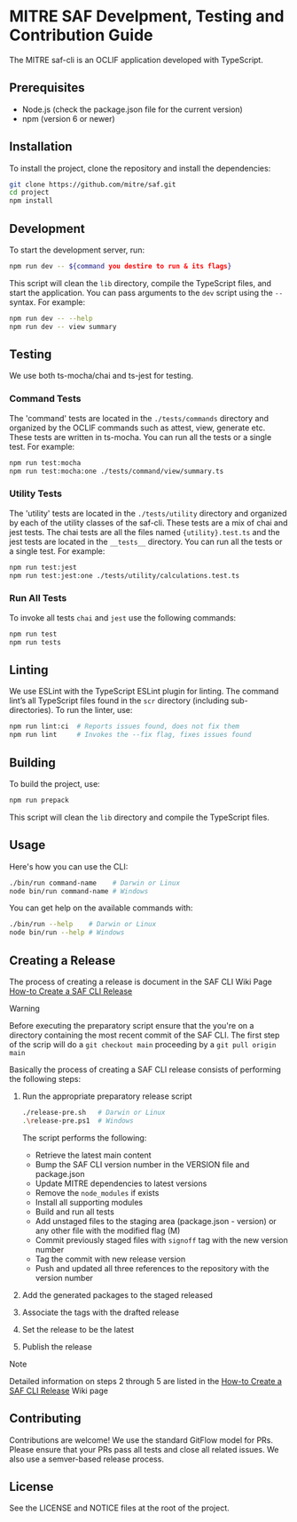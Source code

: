 # MITRE SAF Develpment, Testing and Contribution Guide

The MITRE saf-cli is an OCLIF application developed with TypeScript.

## Prerequisites

- Node.js (check the package.json file for the current version)
- npm (version 6 or newer)

## Installation

To install the project, clone the repository and install the dependencies:

```bash
git clone https://github.com/mitre/saf.git
cd project
npm install
```

## Development

To start the development server, run:

```bash
npm run dev -- ${command you destire to run & its flags}
```

This script will clean the `lib` directory, compile the TypeScript files, and start the application. You can pass arguments to the `dev` script using the `--` syntax. For example:

```bash
npm run dev -- --help
npm run dev -- view summary
```

## Testing

We use both ts-mocha/chai and ts-jest for testing.

### Command Tests

The 'command' tests are located in the `./tests/commands` directory and organized by the OCLIF commands such as attest, view, generate etc. These tests are written in ts-mocha. You can run all the tests or a single test. For example:

```bash
npm run test:mocha
npm run test:mocha:one ./tests/command/view/summary.ts
```

### Utility Tests

The 'utility' tests are located in the `./tests/utility` directory and organized by each of the utility classes of the saf-cli. These tests are a mix of chai and jest tests. The chai tests are all the files named `{utility}.test.ts` and the jest tests are located in the `__tests__` directory. You can run all the tests or a single test. For example:

```bash
npm run test:jest
npm run test:jest:one ./tests/utility/calculations.test.ts
```
### Run All Tests
To invoke all tests `chai` and `jest` use the following commands:
```bash
npm run test
npm run tests
```

## Linting

We use ESLint with the TypeScript ESLint plugin for linting. The command lint’s all TypeScript files found in the `scr` directory (including sub-directories). To run the linter, use:

```bash
npm run lint:ci  # Reports issues found, does not fix them
npm run lint     # Invokes the --fix flag, fixes issues found
```

## Building

To build the project, use:

```bash
npm run prepack
```

This script will clean the `lib` directory and compile the TypeScript files.

## Usage

Here's how you can use the CLI:

```bash
./bin/run command-name    # Darwin or Linux
node bin/run command-name # Windows
```

You can get help on the available commands with:

```bash
./bin/run --help    # Darwin or Linux
node bin/run --help # Windows
```
## Creating a Release
The process of creating a release is document in the SAF CLI Wiki Page [How-to Create a SAF CLI Release](https://github.com/mitre/saf/wiki/How%E2%80%90to-Create-a-SAF-CLI-Release)

>[!WARNING]
> Before executing the preparatory script ensure that the you're on a directory containing the most recent commit of the SAF CLI. The first step of the scrip will do a `git checkout main` proceeding by a `git pull origin main`

Basically the process of creating a SAF CLI release consists of performing the following steps:

1. Run the appropriate preparatory release script
    ```bash
    ./release-pre.sh   # Darwin or Linux
    .\release-pre.ps1  # Windows
    ```
    The script performs the following:

    - Retrieve the latest main content
    - Bump the SAF CLI version number in the VERSION file and package.json
    - Update MITRE dependencies to latest versions
    - Remove the `node_modules` if exists
    - Install all supporting modules
    - Build and run all tests
    - Add unstaged files to the staging area (package.json - version) or any other file with the modified flag (M)
    - Commit previously staged files with `signoff` tag with the new version number
    - Tag the commit with new release version
    - Push and updated all three references to the repository with the version number

2. Add the generated packages to the staged released
3. Associate the tags with the drafted release
4. Set the release to be the latest
5. Publish the release

>[!NOTE]
>Detailed information on steps 2 through 5 are listed in the [How-to Create a SAF CLI Release](https://github.com/mitre/saf/wiki/How%E2%80%90to-Create-a-SAF-CLI-Release) Wiki page

## Contributing

Contributions are welcome! We use the standard GitFlow model for PRs. Please ensure that your PRs pass all tests and close all related issues. We also use a semver-based release process.

## License

See the LICENSE and NOTICE files at the root of the project.
